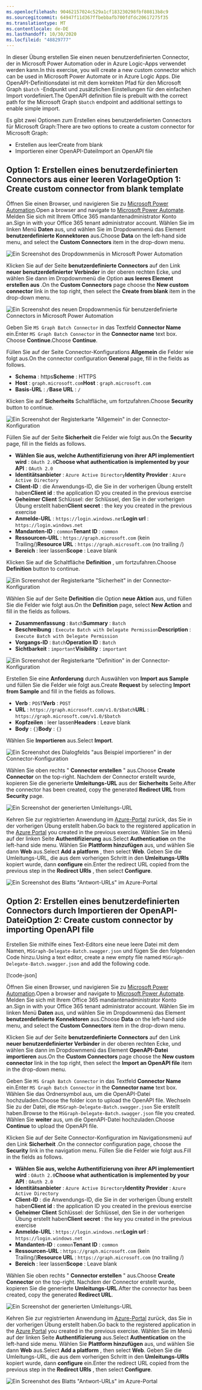 ```yaml
---
ms.openlocfilehash: 90462157024c529a1cf183230298fbf80813b8c9
ms.sourcegitcommit: 64947f11d367ffbebbafb700fdfdc20617275f35
ms.translationtype: MT
ms.contentlocale: de-DE
ms.lasthandoff: 10/30/2020
ms.locfileid: "48829777"
---
```

<!-- markdownlint-disable MD002 MD041 -->

<span data-ttu-id="9aff3-101">In dieser Übung erstellen Sie einen neuen benutzerdefinierten Connector, der in Microsoft Power Automation oder in Azure Logic-Apps verwendet werden kann.</span><span class="sxs-lookup"><span data-stu-id="9aff3-101">In this exercise, you will create a new custom connector which can be used in Microsoft Power Automate or in Azure Logic Apps.</span></span> <span data-ttu-id="9aff3-102">Die OpenAPI-Definitionsdatei ist mit dem korrekten Pfad für den Microsoft Graph `$batch` -Endpunkt und zusätzlichen Einstellungen für den einfachen Import vordefiniert.</span><span class="sxs-lookup"><span data-stu-id="9aff3-102">The OpenAPI definition file is prebuilt with the correct path for the Microsoft Graph `$batch` endpoint and additional settings to enable simple import.</span></span>

<span data-ttu-id="9aff3-103">Es gibt zwei Optionen zum Erstellen eines benutzerdefinierten Connectors für Microsoft Graph:</span><span class="sxs-lookup"><span data-stu-id="9aff3-103">There are two options to create a custom connector for Microsoft Graph:</span></span>

- <span data-ttu-id="9aff3-104">Erstellen aus leer</span><span class="sxs-lookup"><span data-stu-id="9aff3-104">Create from blank</span></span>
- <span data-ttu-id="9aff3-105">Importieren einer OpenAPI-Datei</span><span class="sxs-lookup"><span data-stu-id="9aff3-105">Import an OpenAPI file</span></span>

## <a name="option-1-create-custom-connector-from-blank-template"></a><span data-ttu-id="9aff3-106">Option 1: Erstellen eines benutzerdefinierten Connectors aus einer leeren Vorlage</span><span class="sxs-lookup"><span data-stu-id="9aff3-106">Option 1: Create custom connector from blank template</span></span>

<span data-ttu-id="9aff3-107">Öffnen Sie einen Browser, und navigieren Sie zu [Microsoft Power Automation](https://flow.microsoft.com).</span><span class="sxs-lookup"><span data-stu-id="9aff3-107">Open a browser and navigate to [Microsoft Power Automate](https://flow.microsoft.com).</span></span> <span data-ttu-id="9aff3-108">Melden Sie sich mit Ihrem Office 365 mandantenadministrator Konto an.</span><span class="sxs-lookup"><span data-stu-id="9aff3-108">Sign in with your Office 365 tenant administrator account.</span></span> <span data-ttu-id="9aff3-109">Wählen Sie im linken Menü **Daten** aus, und wählen Sie im Dropdownmenü das Element **benutzerdefinierte Konnektoren** aus.</span><span class="sxs-lookup"><span data-stu-id="9aff3-109">Choose **Data** on the left-hand side menu, and select the **Custom Connectors** item in the drop-down menu.</span></span>

![Ein Screenshot des Dropdownmenüs in Microsoft Power Automation](./images/custom-connectors.png)

<span data-ttu-id="9aff3-111">Klicken Sie auf der Seite **benutzerdefinierte Connectors** auf den Link **neuer benutzerdefinierter Verbinder** in der oberen rechten Ecke, und wählen Sie dann im Dropdownmenü die Option **aus leeres Element erstellen aus** .</span><span class="sxs-lookup"><span data-stu-id="9aff3-111">On the **Custom Connectors** page choose the **New custom connector** link in the top right, then select the **Create from blank** item in the drop-down menu.</span></span>

![Ein Screenshot des neuen Dropdownmenüs für benutzerdefinierte Connectors in Microsoft Power Automation](./images/new-connector.png)

<span data-ttu-id="9aff3-113">Geben Sie `MS Graph Batch Connector` in das Textfeld **Connector Name** ein.</span><span class="sxs-lookup"><span data-stu-id="9aff3-113">Enter `MS Graph Batch Connector` in the **Connector name** text box.</span></span> <span data-ttu-id="9aff3-114">Choose **Continue**.</span><span class="sxs-lookup"><span data-stu-id="9aff3-114">Choose **Continue**.</span></span>

<span data-ttu-id="9aff3-115">Füllen Sie auf der Seite Connector-Konfigurations **Allgemein** die Felder wie folgt aus.</span><span class="sxs-lookup"><span data-stu-id="9aff3-115">On the connector configuration **General** page, fill in the fields as follows.</span></span>

- <span data-ttu-id="9aff3-116">**Schema** : https</span><span class="sxs-lookup"><span data-stu-id="9aff3-116">**Scheme** : HTTPS</span></span>
- <span data-ttu-id="9aff3-117">**Host** : `graph.microsoft.com`</span><span class="sxs-lookup"><span data-stu-id="9aff3-117">**Host** : `graph.microsoft.com`</span></span>
- <span data-ttu-id="9aff3-118">**Basis-URL** : `/`</span><span class="sxs-lookup"><span data-stu-id="9aff3-118">**Base URL** : `/`</span></span>

<span data-ttu-id="9aff3-119">Klicken Sie auf **Sicherheits** Schaltfläche, um fortzufahren.</span><span class="sxs-lookup"><span data-stu-id="9aff3-119">Choose **Security** button to continue.</span></span>

![Ein Screenshot der Registerkarte "Allgemein" in der Connector-Konfiguration](./images/general-tab.png)

<span data-ttu-id="9aff3-121">Füllen Sie auf der Seite **Sicherheit** die Felder wie folgt aus.</span><span class="sxs-lookup"><span data-stu-id="9aff3-121">On the **Security** page, fill in the fields as follows.</span></span>

- <span data-ttu-id="9aff3-122">**Wählen Sie aus, welche Authentifizierung von ihrer API implementiert wird** : `OAuth 2.0`</span><span class="sxs-lookup"><span data-stu-id="9aff3-122">**Choose what authentication is implemented by your API** : `OAuth 2.0`</span></span>
- <span data-ttu-id="9aff3-123">**Identitätsanbieter** : `Azure Active Directory`</span><span class="sxs-lookup"><span data-stu-id="9aff3-123">**Identity Provider** : `Azure Active Directory`</span></span>
- <span data-ttu-id="9aff3-124">**Client-ID** : die Anwendungs-ID, die Sie in der vorherigen Übung erstellt haben</span><span class="sxs-lookup"><span data-stu-id="9aff3-124">**Client id** : the application ID you created in the previous exercise</span></span>
- <span data-ttu-id="9aff3-125">**Geheimer Client** Schlüssel: der Schlüssel, den Sie in der vorherigen Übung erstellt haben</span><span class="sxs-lookup"><span data-stu-id="9aff3-125">**Client secret** : the key you created in the previous exercise</span></span>
- <span data-ttu-id="9aff3-126">**Anmelde-URL** : `https://login.windows.net`</span><span class="sxs-lookup"><span data-stu-id="9aff3-126">**Login url** : `https://login.windows.net`</span></span>
- <span data-ttu-id="9aff3-127">**Mandanten-ID** : `common`</span><span class="sxs-lookup"><span data-stu-id="9aff3-127">**Tenant ID** : `common`</span></span>
- <span data-ttu-id="9aff3-128">**Ressourcen-URL** : `https://graph.microsoft.com` (kein Trailing/)</span><span class="sxs-lookup"><span data-stu-id="9aff3-128">**Resource URL** : `https://graph.microsoft.com` (no trailing /)</span></span>
- <span data-ttu-id="9aff3-129">**Bereich** : leer lassen</span><span class="sxs-lookup"><span data-stu-id="9aff3-129">**Scope** : Leave blank</span></span>

<span data-ttu-id="9aff3-130">Klicken Sie auf die Schaltfläche **Definition** , um fortzufahren.</span><span class="sxs-lookup"><span data-stu-id="9aff3-130">Choose **Definition** button to continue.</span></span>

![Ein Screenshot der Registerkarte "Sicherheit" in der Connector-Konfiguration](./images/security-tab.png)

<span data-ttu-id="9aff3-132">Wählen Sie auf der Seite **Definition** die Option **neue Aktion** aus, und füllen Sie die Felder wie folgt aus.</span><span class="sxs-lookup"><span data-stu-id="9aff3-132">On the **Definition** page, select **New Action** and fill in the fields as follows.</span></span>

- <span data-ttu-id="9aff3-133">**Zusammenfassung** : `Batch`</span><span class="sxs-lookup"><span data-stu-id="9aff3-133">**Summary** : `Batch`</span></span>
- <span data-ttu-id="9aff3-134">**Beschreibung** : `Execute Batch with Delegate Permission`</span><span class="sxs-lookup"><span data-stu-id="9aff3-134">**Description** : `Execute Batch with Delegate Permission`</span></span>
- <span data-ttu-id="9aff3-135">**Vorgangs-ID** : `Batch`</span><span class="sxs-lookup"><span data-stu-id="9aff3-135">**Operation ID** : `Batch`</span></span>
- <span data-ttu-id="9aff3-136">**Sichtbarkeit** : `important`</span><span class="sxs-lookup"><span data-stu-id="9aff3-136">**Visibility** : `important`</span></span>

![Ein Screenshot der Registerkarte "Definition" in der Connector-Konfiguration](./images/definition-tab.png)

<span data-ttu-id="9aff3-138">Erstellen Sie eine **Anforderung** durch Auswählen von **Import aus Sample** und füllen Sie die Felder wie folgt aus.</span><span class="sxs-lookup"><span data-stu-id="9aff3-138">Create **Request** by selecting **Import from Sample** and fill in the fields as follows.</span></span>

- <span data-ttu-id="9aff3-139">**Verb** : `POST`</span><span class="sxs-lookup"><span data-stu-id="9aff3-139">**Verb** : `POST`</span></span>
- <span data-ttu-id="9aff3-140">**URL** : `https://graph.microsoft.com/v1.0/$batch`</span><span class="sxs-lookup"><span data-stu-id="9aff3-140">**URL** : `https://graph.microsoft.com/v1.0/$batch`</span></span>
- <span data-ttu-id="9aff3-141">**Kopfzeilen** : leer lassen</span><span class="sxs-lookup"><span data-stu-id="9aff3-141">**Headers** : Leave blank</span></span>
- <span data-ttu-id="9aff3-142">**Body** : `{}`</span><span class="sxs-lookup"><span data-stu-id="9aff3-142">**Body** : `{}`</span></span>

<span data-ttu-id="9aff3-143">Wählen Sie **Importieren** aus.</span><span class="sxs-lookup"><span data-stu-id="9aff3-143">Select **Import**.</span></span>

![Ein Screenshot des Dialogfelds "aus Beispiel importieren" in der Connector-Konfiguration](./images/import-sample.png)

<span data-ttu-id="9aff3-145">Wählen Sie oben rechts " **Connector erstellen** " aus.</span><span class="sxs-lookup"><span data-stu-id="9aff3-145">Choose **Create Connector** on the top-right.</span></span> <span data-ttu-id="9aff3-146">Nachdem der Connector erstellt wurde, kopieren Sie die generierte **Umleitungs-URL** aus der **Sicherheits** Seite.</span><span class="sxs-lookup"><span data-stu-id="9aff3-146">After the connector has been created, copy the generated **Redirect URL** from **Security** page.</span></span>

![Ein Screenshot der generierten Umleitungs-URL](./images/redirect-url.png)

<span data-ttu-id="9aff3-148">Kehren Sie zur registrierten Anwendung im [Azure-Portal](https://aad.portal.azure.com) zurück, das Sie in der vorherigen Übung erstellt haben.</span><span class="sxs-lookup"><span data-stu-id="9aff3-148">Go back to the registered application in the [Azure Portal](https://aad.portal.azure.com) you created in the previous exercise.</span></span> <span data-ttu-id="9aff3-149">Wählen Sie im Menü auf der linken Seite **Authentifizierung** aus.</span><span class="sxs-lookup"><span data-stu-id="9aff3-149">Select **Authentication** on the left-hand side menu.</span></span> <span data-ttu-id="9aff3-150">Wählen Sie **Plattform hinzufügen** aus, und wählen Sie dann **Web** aus.</span><span class="sxs-lookup"><span data-stu-id="9aff3-150">Select **Add a platform** , then select **Web**.</span></span> <span data-ttu-id="9aff3-151">Geben Sie die Umleitungs-URL, die aus dem vorherigen Schritt in den **Umleitungs-URIs** kopiert wurde, dann **configure** ein.</span><span class="sxs-lookup"><span data-stu-id="9aff3-151">Enter the redirect URL copied from the previous step in the **Redirect URIs** , then select **Configure**.</span></span>

![Ein Screenshot des Blatts "Antwort-URLs" im Azure-Portal](./images/update-app-reg.png)

## <a name="option-2-create-custom-connector-by-importing-openapi-file"></a><span data-ttu-id="9aff3-153">Option 2: Erstellen eines benutzerdefinierten Connectors durch Importieren der OpenAPI-Datei</span><span class="sxs-lookup"><span data-stu-id="9aff3-153">Option 2: Create custom connector by importing OpenAPI file</span></span>

<span data-ttu-id="9aff3-154">Erstellen Sie mithilfe eines Text-Editors eine neue leere Datei mit dem Namen, `MSGraph-Delegate-Batch.swagger.json` und fügen Sie den folgenden Code hinzu.</span><span class="sxs-lookup"><span data-stu-id="9aff3-154">Using a text editor, create a new empty file named `MSGraph-Delegate-Batch.swagger.json` and add the following code.</span></span>

[!code-json[](../LabFiles/MSGraph-Delegate-Batch.swagger.json)]

<span data-ttu-id="9aff3-155">Öffnen Sie einen Browser, und navigieren Sie zu [Microsoft Power Automation](https://flow.microsoft.com).</span><span class="sxs-lookup"><span data-stu-id="9aff3-155">Open a browser and navigate to [Microsoft Power Automate](https://flow.microsoft.com).</span></span> <span data-ttu-id="9aff3-156">Melden Sie sich mit Ihrem Office 365 mandantenadministrator Konto an.</span><span class="sxs-lookup"><span data-stu-id="9aff3-156">Sign in with your Office 365 tenant administrator account.</span></span> <span data-ttu-id="9aff3-157">Wählen Sie im linken Menü **Daten** aus, und wählen Sie im Dropdownmenü das Element **benutzerdefinierte Konnektoren** aus.</span><span class="sxs-lookup"><span data-stu-id="9aff3-157">Choose **Data** on the left-hand side menu, and select the **Custom Connectors** item in the drop-down menu.</span></span>

<span data-ttu-id="9aff3-158">Klicken Sie auf der Seite **benutzerdefinierte Connectors** auf den Link **neuer benutzerdefinierter Verbinder** in der oberen rechten Ecke, und wählen Sie dann im Dropdownmenü das Element **OpenAPI-Datei importieren** aus.</span><span class="sxs-lookup"><span data-stu-id="9aff3-158">On the **Custom Connectors** page choose the **New custom connector** link in the top right, then select the **Import an OpenAPI file** item in the drop-down menu.</span></span>

<span data-ttu-id="9aff3-159">Geben Sie `MS Graph Batch Connector` in das Textfeld **Connector Name** ein.</span><span class="sxs-lookup"><span data-stu-id="9aff3-159">Enter `MS Graph Batch Connector` in the **Connector name** text box.</span></span> <span data-ttu-id="9aff3-160">Wählen Sie das Ordnersymbol aus, um die OpenAPI-Datei hochzuladen.</span><span class="sxs-lookup"><span data-stu-id="9aff3-160">Choose the folder icon to upload the OpenAPI file.</span></span> <span data-ttu-id="9aff3-161">Wechseln Sie zu der Datei, die `MSGraph-Delegate-Batch.swagger.json` Sie erstellt haben.</span><span class="sxs-lookup"><span data-stu-id="9aff3-161">Browse to the `MSGraph-Delegate-Batch.swagger.json` file you created.</span></span> <span data-ttu-id="9aff3-162">Wählen Sie **weiter** aus, um die OpenAPI-Datei hochzuladen.</span><span class="sxs-lookup"><span data-stu-id="9aff3-162">Choose **Continue** to upload the OpenAPI file.</span></span>

<span data-ttu-id="9aff3-163">Klicken Sie auf der Seite Connector-Konfiguration im Navigationsmenü auf den Link **Sicherheit** .</span><span class="sxs-lookup"><span data-stu-id="9aff3-163">On the connector configuration page, choose the **Security** link in the navigation menu.</span></span> <span data-ttu-id="9aff3-164">Füllen Sie die Felder wie folgt aus.</span><span class="sxs-lookup"><span data-stu-id="9aff3-164">Fill in the fields as follows.</span></span>

- <span data-ttu-id="9aff3-165">**Wählen Sie aus, welche Authentifizierung von ihrer API implementiert wird** : `OAuth 2.0`</span><span class="sxs-lookup"><span data-stu-id="9aff3-165">**Choose what authentication is implemented by your API** : `OAuth 2.0`</span></span>
- <span data-ttu-id="9aff3-166">**Identitätsanbieter** : `Azure Active Directory`</span><span class="sxs-lookup"><span data-stu-id="9aff3-166">**Identity Provider** : `Azure Active Directory`</span></span>
- <span data-ttu-id="9aff3-167">**Client-ID** : die Anwendungs-ID, die Sie in der vorherigen Übung erstellt haben</span><span class="sxs-lookup"><span data-stu-id="9aff3-167">**Client id** : the application ID you created in the previous exercise</span></span>
- <span data-ttu-id="9aff3-168">**Geheimer Client** Schlüssel: der Schlüssel, den Sie in der vorherigen Übung erstellt haben</span><span class="sxs-lookup"><span data-stu-id="9aff3-168">**Client secret** : the key you created in the previous exercise</span></span>
- <span data-ttu-id="9aff3-169">**Anmelde-URL** : `https://login.windows.net`</span><span class="sxs-lookup"><span data-stu-id="9aff3-169">**Login url** : `https://login.windows.net`</span></span>
- <span data-ttu-id="9aff3-170">**Mandanten-ID** : `common`</span><span class="sxs-lookup"><span data-stu-id="9aff3-170">**Tenant ID** : `common`</span></span>
- <span data-ttu-id="9aff3-171">**Ressourcen-URL** : `https://graph.microsoft.com` (kein Trailing/)</span><span class="sxs-lookup"><span data-stu-id="9aff3-171">**Resource URL** : `https://graph.microsoft.com` (no trailing /)</span></span>
- <span data-ttu-id="9aff3-172">**Bereich** : leer lassen</span><span class="sxs-lookup"><span data-stu-id="9aff3-172">**Scope** : Leave blank</span></span>

<span data-ttu-id="9aff3-173">Wählen Sie oben rechts " **Connector erstellen** " aus.</span><span class="sxs-lookup"><span data-stu-id="9aff3-173">Choose **Create Connector** on the top-right.</span></span> <span data-ttu-id="9aff3-174">Nachdem der Connector erstellt wurde, kopieren Sie die generierte **Umleitungs-URL**.</span><span class="sxs-lookup"><span data-stu-id="9aff3-174">After the connector has been created, copy the generated **Redirect URL**.</span></span>

![Ein Screenshot der generierten Umleitungs-URL](./images/redirect-url.png)

<span data-ttu-id="9aff3-176">Kehren Sie zur registrierten Anwendung im [Azure-Portal](https://aad.portal.azure.com) zurück, das Sie in der vorherigen Übung erstellt haben.</span><span class="sxs-lookup"><span data-stu-id="9aff3-176">Go back to the registered application in the [Azure Portal](https://aad.portal.azure.com) you created in the previous exercise.</span></span> <span data-ttu-id="9aff3-177">Wählen Sie im Menü auf der linken Seite **Authentifizierung** aus.</span><span class="sxs-lookup"><span data-stu-id="9aff3-177">Select **Authentication** on the left-hand side menu.</span></span> <span data-ttu-id="9aff3-178">Wählen Sie **Plattform hinzufügen** aus, und wählen Sie dann **Web** aus.</span><span class="sxs-lookup"><span data-stu-id="9aff3-178">Select **Add a platform** , then select **Web**.</span></span> <span data-ttu-id="9aff3-179">Geben Sie die Umleitungs-URL, die aus dem vorherigen Schritt in den **Umleitungs-URIs** kopiert wurde, dann **configure** ein.</span><span class="sxs-lookup"><span data-stu-id="9aff3-179">Enter the redirect URL copied from the previous step in the **Redirect URIs** , then select **Configure**.</span></span>

![Ein Screenshot des Blatts "Antwort-URLs" im Azure-Portal](./images/update-app-reg.png)
